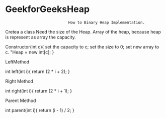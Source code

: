# GeekforGeeksHeap

                                How to Binary Heap Implementation.
Cretea a class
  Need the size of the Heap.
  Array of the heap, because heap is represent as array
  the capacity.

  Constructor(int c){
    set the capacity to c;
    set the size to 0;
    set new array to c. "Heap = new int[c];
  }

  LeftMethod

  int left(int i){
    return (2 * i + 2);
  }

  Right Method

  int right(int i){
    return (2 * i + 1);
  }

  Parent Method

  int parent(int i){
    return (i - 1) / 2;
  }

